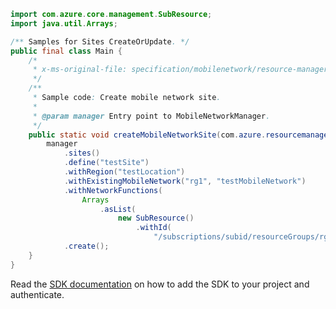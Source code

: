 ```java
import com.azure.core.management.SubResource;
import java.util.Arrays;

/** Samples for Sites CreateOrUpdate. */
public final class Main {
    /*
     * x-ms-original-file: specification/mobilenetwork/resource-manager/Microsoft.MobileNetwork/preview/2022-01-01-preview/examples/SiteCreate.json
     */
    /**
     * Sample code: Create mobile network site.
     *
     * @param manager Entry point to MobileNetworkManager.
     */
    public static void createMobileNetworkSite(com.azure.resourcemanager.mobilenetwork.MobileNetworkManager manager) {
        manager
            .sites()
            .define("testSite")
            .withRegion("testLocation")
            .withExistingMobileNetwork("rg1", "testMobileNetwork")
            .withNetworkFunctions(
                Arrays
                    .asList(
                        new SubResource()
                            .withId(
                                "/subscriptions/subid/resourceGroups/rg1/providers/Microsoft.HybridNetwork/networkFunctions/testNf")))
            .create();
    }
}
```

Read the [SDK documentation](https://github.com/Azure/azure-sdk-for-java/blob/azure-resourcemanager-mobilenetwork_1.0.0-beta.1/sdk/mobilenetwork/azure-resourcemanager-mobilenetwork/README.md) on how to add the SDK to your project and authenticate.
